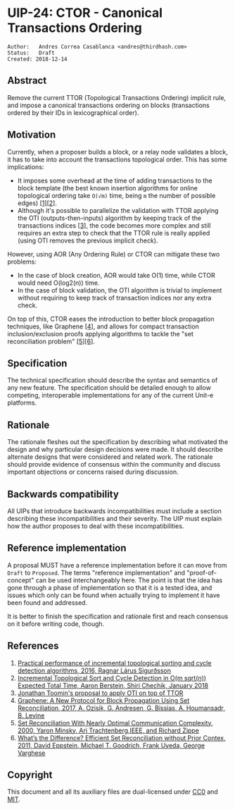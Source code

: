 # UIP-24: CTOR - Canonical Transactions Ordering

```
Author:   Andres Correa Casablanca <andres@thirdhash.com>
Status:   Draft
Created: 2018-12-14
```

## Abstract

Remove the current TTOR (Topological Transactions Ordering) implicit rule, and
impose a canonical transactions ordering on blocks (transactions ordered by
their IDs in lexicographical order).

## Motivation

Currently, when a proposer builds a block, or a relay node validates a block, it
has to take into account the transactions topological order. This has some
implications:

*   It imposes some overhead at the time of adding transactions to the block
    template (the best known insertion algorithms for online topological
    ordering take `O(√m)` time, being `m` the number of possible edges)
    [[1][2]](#references).
*   Although it's possible to parallelize the validation with TTOR applying the
    OTI (outputs-then-inputs) algorithm by keeping track of the transactions
    indices [[3]](#references), the code becomes more complex and still requires
    an extra step to check that the TTOR rule is really applied (using OTI
    removes the previous implicit check).

However, using AOR (Any Ordering Rule) or CTOR can mitigate these two problems:

*   In the case of block creation, AOR would take O(1) time, while CTOR would
    need O(log2(n)) time.
*   In the case of block validation, the OTI algorithm is trivial to implement
    without requiring to keep track of transaction indices nor any extra check.

On top of this, CTOR eases the introduction to better block propagation
techniques, like Graphene [[4]](#references), and allows for compact transaction
inclusion/exclusion proofs applying algorithms to tackle the "set reconciliation
problem" [[5][6]](#references).

## Specification

The technical specification should describe the syntax and semantics of any new
feature. The specification should be detailed enough to allow competing,
interoperable implementations for any of the current Unit-e platforms.


## Rationale

The rationale fleshes out the specification by describing what motivated the
design and why particular design decisions were made. It should describe
alternate designs that were considered and related work. The rationale should
provide evidence of consensus within the community and discuss important
objections or concerns raised during discussion.


## Backwards compatibility

All UIPs that introduce backwards incompatibilities must include a section
describing these incompatibilities and their severity. The UIP must explain how
the author proposes to deal with these incompatibilities.


## Reference implementation

A proposal MUST have a reference implementation before it can move from
`Draft` to `Proposed`. The terms "reference implementation" and
"proof-of-concept" can be used interchangeably here. The point is that the idea
has gone through a phase of implementation so that it is a tested idea, and
issues which only can be found when actually trying to implement it have been
found and addressed.

It is better to finish the specification and rationale first and reach consensus
on it before writing code, though.


## References

1.  [Practical performance of incremental topological sorting and cycle detection algorithms, 2016, Ragnar Lárus Sigurðsson](http://publications.lib.chalmers.se/records/fulltext/248308/248308.pdf)
2.  [Incremental Topological Sort and Cycle Detection in O(m sqrt(n)) Expected Total Time, Aaron Berstein, Shiri Chechik, January 2018](https://epubs.siam.org/doi/abs/10.1137/1.9781611975031.2)
3.  [Jonathan Toomin's proposal to apply OTI on top of TTOR](https://github.com/Bitcoin-ABC/bitcoin-abc/pull/244/files#diff-24efdb00bfbe56b140fb006b562cc70bR2222)
4.  [Graphene: A New Protocol for Block Propagation Using Set Reconciliation, 2017, A. Ozisik, G. Andresen, G. Bissias, A. Houmansadr, B. Levine](https://people.cs.umass.edu/~gbiss/graphene.pdf)
5.  [Set Reconciliation With Nearly Optimal Communication Complexity, 2000, Yaron Minsky, Ari Trachtenberg,IEEE, and Richard Zippe](https://pdfs.semanticscholar.org/be4e/60056b996b3df7ad71235aab133d304a38e3.pdf)
6.  [What’s the Difference? Efficient Set Reconciliation without Prior Contex, 2011, David Eppstein, Michael T. Goodrich, Frank Uyeda, George Varghese](https://www.ics.uci.edu/~eppstein/pubs/EppGooUye-SIGCOMM-11.pdf)

## Copyright

This document and all its auxiliary files are dual-licensed under
[CC0](https://creativecommons.org/publicdomain/zero/1.0/) and
[MIT](https://opensource.org/licenses/MIT).

